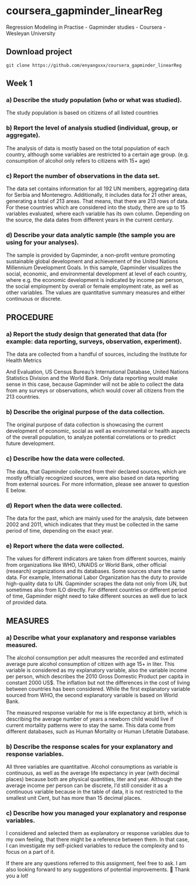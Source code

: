 # coursera_gapminder_linearReg
Regression Modeling in Practise - Gapminder studies - Coursera - Wesleyan University

## Download project 
```
git clone https://github.com/enyangxxx/coursera_gapminder_linearReg
```

## Week 1

### a) Describe the study population (who or what was studied).

The study population is based on citizens of all listed countries

### b) Report the level of analysis studied (individual, group, or aggregate).

The analysis of data is mostly based on the total population of each country, although some variables are restricted to a certain age group. (e.g. consumption of alcohol only refers to citizens with 15+ age)

### c) Report the number of observations in the data set.

The data set contains information for all 192 UN members, aggregating data for Serbia and Montenegro. Additionally, it includes data for 21 other areas, generating a total of 213 areas. That means, that there are 213 rows of data. For these countries which are considered into the study, there are up to 15 variables evaluated, where each variable has its own column. Depending on the source, the data dates from different years in the current century.

### d) Describe your data analytic sample (the sample you are using for your analyses).

The sample is provided by Gapminder, a non-profit venture promoting sustainable global development and achievement of the United Nations Millennium Development Goals. In this sample, Gapminder visualizes the social, economic, and environmental development at level of each country, where e.g. the economic development is indicated by income per person, the social employment by overall or female employment rate, as well as other variables. The values are quantitative summary measures and either continuous or discrete.

 

 

## PROCEDURE

### a) Report the study design that generated that data (for example: data reporting, surveys, observation, experiment).

The data are collected from a handful of sources, including the Institute for Health Metrics

And Evaluation, US Census Bureau’s International Database, United Nations Statistics Division and the World Bank. Only data reporting would make sense in this case, because Gapminder will not be able to collect the data from any surveys or observations, which would cover all citizens from the 213 countries.

### b) Describe the original purpose of the data collection.

The original purpose of data collection is showcasing the current development of economic, social as well as environmental or health aspects of the overall population, to analyze potential correlations or to predict future development.

### c) Describe how the data were collected.

The data, that Gapminder collected from their declared sources, which are mostly officially recognized sources, were also based on data reporting from external sources. For more information, please see answer to question E below.

### d) Report when the data were collected.

The data for the past, which are mainly used for the analysis, date between 2002 and 2011, which indicates that they must be collected in the same period of time, depending on the exact year.

### e) Report where the data were collected.

The values for different indicators are taken from different sources, mainly from organizations like WHO, UNAIDS or World Bank, other official (research) organizations and its databases. Some sources share the same data. For example, International Labor Organization has the duty to provide high-quality data to UN. Gapminder scrapes the data not only from UN, but sometimes also from ILO directly. For different countries or different period of time, Gapminder might need to take different sources as well due to lack of provided data.

 

## MEASURES

### a) Describe what your explanatory and response variables measured.

The alcohol consumption per adult measures the recorded and estimated average pure alcohol consumption of citizen with age 15+ in liter. This variable is considered as my explanatory variable, also the variable income per person, which describes the 2010 Gross Domestic Product per capita in constant 2000 US$. The inflation but not the differences in the cost of living between countries has been considered. While the first explanatory variable sourced from WHO, the second explanatory variable is based on World Bank.

The measured response variable for me is life expectancy at birth, which is describing the average number of years a newborn child would live if current mortality patterns were to stay the same. This data come from different databases, such as Human Mortality or Human Lifetable Database.

### b) Describe the response scales for your explanatory and response variables.

All three variables are quantitative. Alcohol consumptions as variable is continuous, as well as the average life expectancy in year (with decimal places) because both are physical quantities, liter and year. Although the average income per person can be discrete, I’d still consider it as a continuous variable because in the table of data, it is not restricted to the smallest unit Cent, but has more than 15 decimal places.

### c) Describe how you managed your explanatory and response variables.

I considered and selected them as explanatory or response variables due to my own feeling, that there might be a reference between them. In that case, I can investigate my self-picked variables to reduce the complexity and to focus on a part of it.

 

If there are any questions referred to this assignment, feel free to ask. I am also looking forward to any suggestions of potential improvements. 🙂 Thank you a lot!

